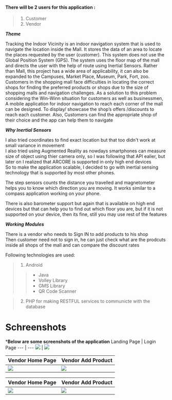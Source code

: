 
#### There will be 2 users for this application :
> 1. Customer
> 2. Vendor

***Theme***

<p> Tracking the Indoor Vicinity is an indoor navigation system that is used to navigate the location inside 
the Mall. It stores the data of an area to locate the places requested by the user (customer). This system 
does not use the Global Position System (GPS). The system uses the floor map of the mall and directs 
the user with the help of route using Inertial Sensors. Rather than Mall, this project has a wide area 
of applicability, it can also be expanded to the Campuses, Market Place, Museum, Park, Fort, zoo.
Customers in the shopping mall face difficulties in locating the correct shops for finding the preferred 
products or shops due to the size of shopping malls and navigation challenges. As a solution to this 
problem considering the Win-Winn situation for customers as well as businessmen, A mobile 
application for indoor navigation to reach each corner of the mall can be designed. To display/ 
showcase the shop’s offers /discounts to reach each customer. Also, Customers can find the appropriate 
shop of their choice and the app can help them to navigate </p>

***Why Inertial Sensors***
<p>I also tried coordinates to find exact location but that too didn't work at small variance in movement<br>
I also tried using Augmented Reality as nowdays smartphones can measure size of object using thier camera only, so I was following that API ealier, but later on I realized that ARCORE is supported in only high end devices<br>
So to make the application scalable, I decided to go with inertial sensing technology that is supported by most other phones.
</p>
<p>The step sensors counts the distance you travelled and magnetometer helps you to know which direction you are moving. It works similar to a compass application working on your phone.</p>
<p>There is also barometer support but again that is available on high end devices but that can help you to find out which floor you are, but if it is not supported on your device, then its fine, still you may use rest of the features</p>


***Working Modules***
<p>There is a vendor who needs to Sign IN to add products to his shop<br>
Then customer need not to sign in, he can just check what are the prodcuts inside all shops of the mall and can compare the discount rates</p>
<p>Following technologies are used:</p>

> 1. Android
>> - Java
>> - Volley Library
>> - GMS Library
>> - QR Code Scanner

> 2.  PHP for making RESTFUL services to communicte with the database





# Schreenshots
  
  ***Below are some screenshots of the application**
Landing Page | Login Page
--- | ---
![](screenshots/landing.jpeg) | ![](screenshots/login.jpeg)

Vendor Home Page | Vendor Add Product
--- | ---
![](screenshots/vendorlanding.jpeg) | ![](screenshots/updatevendor.jpeg)

Vendor Home Page | Vendor Add Product
--- | ---
![](screenshots/allcusto.jpeg) | ![](screenshots/prodcutcus.jpeg)

  






